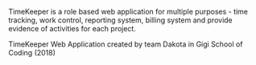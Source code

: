 TimeKeeper is a role based web application for multiple purposes - time tracking, work control, reporting system, billing system and provide evidence of activities for each project.


TimeKeeper Web Application created by team Dakota in Gigi School of Coding (2018)